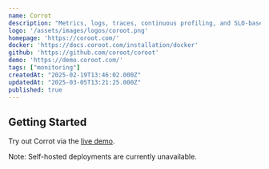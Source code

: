 ```yaml
---
name: Corrot
description: "Metrics, logs, traces, continuous profiling, and SLO-based alerting, supercharged with predefined dashboards and inspections."
logo: '/assets/images/logos/coroot.png'
homepage: 'https://coroot.com/'
docker: 'https://docs.coroot.com/installation/docker'
github: 'https://github.com/coroot/coroot'
demo: 'https://demo.coroot.com/'
tags: ["monitoring"]
createdAt: "2025-02-19T13:46:02.000Z"
updatedAt: "2025-03-05T13:21:25.000Z"
published: true
---
```


## Getting Started

Try out Corrot via the [live demo](https://demo.coroot.com/).

Note: Self-hosted deployments are currently unavailable.
